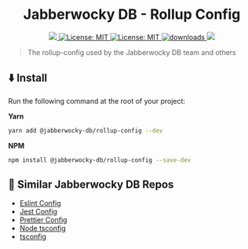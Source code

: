 <h1 align="center">Jabberwocky DB - Rollup Config</h1>
<p align="center">
  <a href="https://www.npmjs.com/package/@jabberwocky-db/rollup-config" target="_blank" >
        <img src="https://img.shields.io/npm/v/@jabberwocky-db/rollup-config.svg?color=white&style=for-the-badge" />
  </a>
  <a href="https://github.com/jabberwocky-db/rollup-config/blob/master/LICENSE" target="_blank" >
    <img alt="License: MIT" src="https://img.shields.io/badge/license-MIT-blue.svg?style=for-the-badge"/>
  </a>
  <a href="https://libraries.io/npm/@jabberwocky-db%2Frollup-config" target="_blank" >
    <img alt="License: MIT" src="https://img.shields.io/librariesio/release/npm/@jabberwocky-db/rollup-config?style=for-the-badge" />
  </a>
  <a href="https://www.npmjs.com/package/@jabberwocky-db/rollup-config" target="_blank" >
    <img alt="downloads" src="https://img.shields.io/npm/dm/@jabberwocky-db/rollup-config.svg?color=purple&style=for-the-badge"/>
  </a>
  <a href="https://bundlephobia.com/package/@jabberwocky-db/rollup-config" target="_blank" >
    <img src="https://img.shields.io/bundlephobia/min/@jabberwocky-db/rollup-config?style=for-the-badge&color=teal"/>
  </a>
</p>

> The rollup-config used by the Jabberwocky DB team and others

## ⬇️ Install

Run the following command at the root of your project:

**Yarn**

```sh
yarn add @jabberwocky-db/rollup-config --dev
```

**NPM**

```sh
npm install @jabberwocky-db/rollup-config --save-dev
```

## 📎 Similar Jabberwocky DB Repos

-   [Eslint Config](https://github.com/jabberwocky-db/rollup-config)
-   [Jest Config](https://github.com/jabberwocky-db/jest-config)
-   [Prettier Config](https://github.com/jabberwocky-db/prettier-config)
-   [Node tsconfig](https://github.com/jabberwocky-db/tsconfig-node)
-   [tsconfig](https://github.com/jabberwocky-db/tsconfig)
